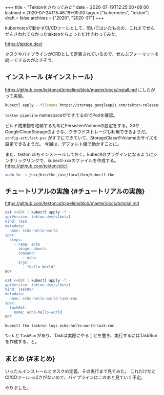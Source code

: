 +++
title = "Tektonをさわってみた"
date = 2020-07-19T12:25:00+09:00
lastmod = 2020-07-24T15:46:18+09:00
tags = ["kubernetes", "tekton"]
draft = false
archives = ["2020", "2020-07"]
+++

kubernetesで動かすCI/CDツールとして、聞いてはいたものの、これまでぜんぜんさわれてなかったtektonをちょっとだけさわってみた。

<https://tekton.dev/>

タスクやパイプラインがCRDとして定義されているので、ぜんぶフォーマットを統一できるのがよさそう。


## インストール {#インストール}

<https://github.com/tektoncd/pipeline/blob/master/docs/install.md>
にしたがって実施。

```bash
kubectl apply --filename https://storage.googleapis.com/tekton-releases/pipeline/latest/release.yaml
```

`tekton-pipeline` namespaceができてるのでPodを確認。

ビルド成果物を格納するためにPersistentVolumeの設定をする。S3やGoogleCloudStorageのような、クラウドストレージも利用できるようだ。
`config-artifact-pvc` がすでにできていて、StorageClassやVolumeのサイズを設定できるようだ。
今回は、デフォルト値で動かすことに。

また、tekton cliもインストールしておく。kubectlのプラグインになるようにシンボリックリンクで、kubectl-xxxのファイルを作成する。
<https://github.com/tektoncd/cli>

```bash
sudo ln -s /usr/bin/tkn /usr/local/bin/kubectl-tkn
```


## チュートリアルの実施 {#チュートリアルの実施}

<https://github.com/tektoncd/pipeline/blob/master/docs/tutorial.md>

```bash
cat <<EOF | kubectl apply -f -
apiVersion: tekton.dev/v1beta1
kind: Task
metadata:
  name: echo-hello-world
spec:
  steps:
    - name: echo
      image: ubuntu
      command:
        - echo
      args:
        - "Hello World"
EOF

cat <<EOF | kubectl apply -f -
apiVersion: tekton.dev/v1beta1
kind: TaskRun
metadata:
  name: echo-hello-world-task-run
spec:
  taskRef:
    name: echo-hello-world
EOF

kubectl tkn taskrun logs echo-hello-world-task-run
```

`Task` と `TaskRun` があり、Taskは実際にやることを書き、実行するにはTaskRunを作成する、と。


## まとめ {#まとめ}

いったんインストールとタスクの定義、その実行まで見てみた。
これだけだとCI/CDツールっぽさがないので、パイプラインはこのあと見ていく予定。

やりました。
